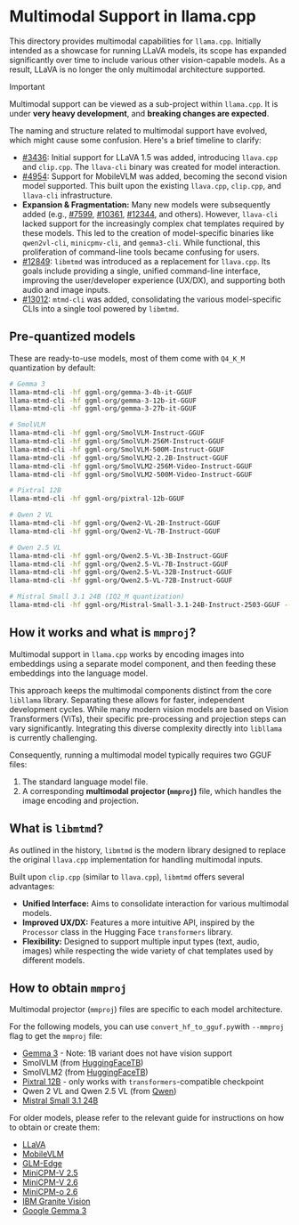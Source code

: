# Multimodal Support in llama.cpp

This directory provides multimodal capabilities for `llama.cpp`. Initially intended as a showcase for running LLaVA models, its scope has expanded significantly over time to include various other vision-capable models. As a result, LLaVA is no longer the only multimodal architecture supported.

> [!IMPORTANT]
>
> Multimodal support can be viewed as a sub-project within `llama.cpp`. It is under **very heavy development**, and **breaking changes are expected**.

The naming and structure related to multimodal support have evolved, which might cause some confusion. Here's a brief timeline to clarify:

- [#3436](https://github.com/ggml-org/llama.cpp/pull/3436): Initial support for LLaVA 1.5 was added, introducing `llava.cpp` and `clip.cpp`. The `llava-cli` binary was created for model interaction.
- [#4954](https://github.com/ggml-org/llama.cpp/pull/4954): Support for MobileVLM was added, becoming the second vision model supported. This built upon the existing `llava.cpp`, `clip.cpp`, and `llava-cli` infrastructure.
- **Expansion & Fragmentation:** Many new models were subsequently added (e.g., [#7599](https://github.com/ggml-org/llama.cpp/pull/7599), [#10361](https://github.com/ggml-org/llama.cpp/pull/10361), [#12344](https://github.com/ggml-org/llama.cpp/pull/12344), and others). However, `llava-cli` lacked support for the increasingly complex chat templates required by these models. This led to the creation of model-specific binaries like `qwen2vl-cli`, `minicpmv-cli`, and `gemma3-cli`. While functional, this proliferation of command-line tools became confusing for users.
- [#12849](https://github.com/ggml-org/llama.cpp/pull/12849): `libmtmd` was introduced as a replacement for `llava.cpp`. Its goals include providing a single, unified command-line interface, improving the user/developer experience (UX/DX), and supporting both audio and image inputs.
- [#13012](https://github.com/ggml-org/llama.cpp/pull/13012): `mtmd-cli` was added, consolidating the various model-specific CLIs into a single tool powered by `libmtmd`.

## Pre-quantized models

These are ready-to-use models, most of them come with `Q4_K_M` quantization by default:

```sh
# Gemma 3
llama-mtmd-cli -hf ggml-org/gemma-3-4b-it-GGUF
llama-mtmd-cli -hf ggml-org/gemma-3-12b-it-GGUF
llama-mtmd-cli -hf ggml-org/gemma-3-27b-it-GGUF

# SmolVLM
llama-mtmd-cli -hf ggml-org/SmolVLM-Instruct-GGUF
llama-mtmd-cli -hf ggml-org/SmolVLM-256M-Instruct-GGUF
llama-mtmd-cli -hf ggml-org/SmolVLM-500M-Instruct-GGUF
llama-mtmd-cli -hf ggml-org/SmolVLM2-2.2B-Instruct-GGUF
llama-mtmd-cli -hf ggml-org/SmolVLM2-256M-Video-Instruct-GGUF
llama-mtmd-cli -hf ggml-org/SmolVLM2-500M-Video-Instruct-GGUF

# Pixtral 12B
llama-mtmd-cli -hf ggml-org/pixtral-12b-GGUF

# Qwen 2 VL
llama-mtmd-cli -hf ggml-org/Qwen2-VL-2B-Instruct-GGUF
llama-mtmd-cli -hf ggml-org/Qwen2-VL-7B-Instruct-GGUF

# Qwen 2.5 VL
llama-mtmd-cli -hf ggml-org/Qwen2.5-VL-3B-Instruct-GGUF
llama-mtmd-cli -hf ggml-org/Qwen2.5-VL-7B-Instruct-GGUF
llama-mtmd-cli -hf ggml-org/Qwen2.5-VL-32B-Instruct-GGUF
llama-mtmd-cli -hf ggml-org/Qwen2.5-VL-72B-Instruct-GGUF

# Mistral Small 3.1 24B (IQ2_M quantization)
llama-mtmd-cli -hf ggml-org/Mistral-Small-3.1-24B-Instruct-2503-GGUF --chat-template mistral-v7
```

## How it works and what is `mmproj`?

Multimodal support in `llama.cpp` works by encoding images into embeddings using a separate model component, and then feeding these embeddings into the language model.

This approach keeps the multimodal components distinct from the core `libllama` library. Separating these allows for faster, independent development cycles. While many modern vision models are based on Vision Transformers (ViTs), their specific pre-processing and projection steps can vary significantly. Integrating this diverse complexity directly into `libllama` is currently challenging.

Consequently, running a multimodal model typically requires two GGUF files:
1.  The standard language model file.
2.  A corresponding **multimodal projector (`mmproj`)** file, which handles the image encoding and projection.

## What is `libmtmd`?

As outlined in the history, `libmtmd` is the modern library designed to replace the original `llava.cpp` implementation for handling multimodal inputs.

Built upon `clip.cpp` (similar to `llava.cpp`), `libmtmd` offers several advantages:
- **Unified Interface:** Aims to consolidate interaction for various multimodal models.
- **Improved UX/DX:** Features a more intuitive API, inspired by the `Processor` class in the Hugging Face `transformers` library.
- **Flexibility:** Designed to support multiple input types (text, audio, images) while respecting the wide variety of chat templates used by different models.

## How to obtain `mmproj`

Multimodal projector (`mmproj`) files are specific to each model architecture.

For the following models, you can use `convert_hf_to_gguf.py`with `--mmproj` flag to get the `mmproj` file:
- [Gemma 3](https://huggingface.co/collections/google/gemma-3-release-67c6c6f89c4f76621268bb6d) - Note: 1B variant does not have vision support
- SmolVLM (from [HuggingFaceTB](https://huggingface.co/HuggingFaceTB))
- SmolVLM2 (from [HuggingFaceTB](https://huggingface.co/HuggingFaceTB))
- [Pixtral 12B](https://huggingface.co/mistral-community/pixtral-12b) - only works with `transformers`-compatible checkpoint
- Qwen 2 VL and Qwen 2.5 VL (from [Qwen](https://huggingface.co/Qwen))
- [Mistral Small 3.1 24B](https://huggingface.co/mistralai/Mistral-Small-3.1-24B-Instruct-2503)

For older models, please refer to the relevant guide for instructions on how to obtain or create them:

- [LLaVA](../../docs/multimodal/llava.md)
- [MobileVLM](../../docs/multimodal/MobileVLM.md)
- [GLM-Edge](../../docs/multimodal/glmedge.md)
- [MiniCPM-V 2.5](../../docs/multimodal/minicpmv2.5.md)
- [MiniCPM-V 2.6](../../docs/multimodal/minicpmv2.6.md)
- [MiniCPM-o 2.6](../../docs/multimodal/minicpmo2.6.md)
- [IBM Granite Vision](../../docs/multimodal/granitevision.md)
- [Google Gemma 3](../../docs/multimodal/gemma3.md)
